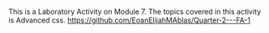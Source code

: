 This is a Laboratory Activity on Module 7.
The topics covered in this activity is Advanced css.
https://github.com/EoanElijahMAblas/Quarter-2---FA-1
